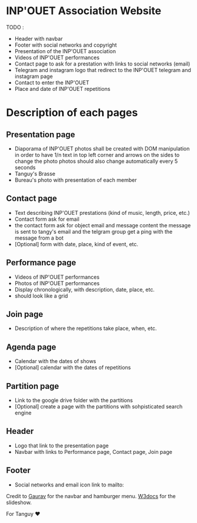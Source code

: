# **INP'OUET Association Website**
TODO : 
- Header with navbar
- Footer with social networks and copyright
- Presentation of the INP'OUET association
- Videos of INP'OUET performances
- Contact page to ask for a prestation with links to social networks (email)
- Telegram and instagram logo that redirect to the INP'OUET telegram and instagram page
- Contact to enter the INP'OUET
- Place and date of INP'OUET repetitions


# Description of each pages

## Presentation page
- Diaporama of INP'OUET photos shall be created with DOM manipulation in order to have 1/n text in top left corner  and arrows on the sides to change the photo photos should also change automatically every 5 seconds
- Tanguy's Brasse
- Bureau's photo with presentation of each member

## Contact page
- Text describing INP'OUET prestations (kind of music, length, price, etc.)
- Contact form ask for email
- the contact form ask for object email and message content the message is sent to tangy's email and the  telgram group get a ping with the message from a bot
- [Optional] form with date, place, kind of event, etc.

## Performance page 
- Videos of INP'OUET performances
- Photos of INP'OUET performances
- Display chronologically, with description, date, place, etc.
- should look like a grid

## Join page 
- Description of where the repetitions take place, when, etc.

## Agenda page
- Calendar with the dates of shows
- [Optional] calendar with the dates of repetitions

## Partition page
- Link to the google drive folder with the partitions
- [Optional] create a page with the partitions with sohpisticated search engine

## Header 
- Logo that link to the presentation page
- Navbar with links to Performance page, Contact page, Join page

## Footer
- Social networks and email icon link to mailto:


Credit to [Gaurav](https://dev.to/devggaurav/let-s-build-a-responsive-navbar-and-hamburger-menu-using-html-css-and-javascript-4gci) for the navbar and hamburger menu.
[W3docs](https://www.w3docs.com/snippets/css/how-to-create-an-image-slider-or-slideshow.html) for the slideshow.

For Tanguy  ❤️
